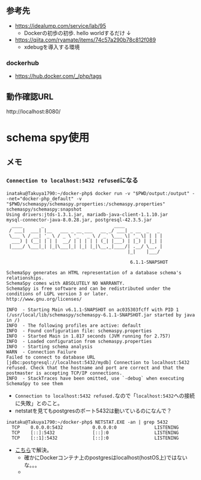 
## 参考先
- https://idealump.com/service/lab/95
    - Dockerの初歩の初歩. hello worldするだけ
↓
- https://qiita.com/ryamate/items/74c57a290b78c812f089
    - xdebugを導入する環境

### dockerhub
- https://hub.docker.com/_/php/tags

## 動作確認URL
http://localhost:8080/

# schema spy使用
## メモ
### `Connection to localhost:5432 refused`になる
```
inataku@Takuya1790:~/docker-php$ docker run -v "$PWD/output:/output" --net="docker-php_default" -v "$PWD/schemaspy/schemaspy.properties:/schemaspy.properties" schemaspy/schemaspy:snapshot
Using drivers:jtds-1.3.1.jar, mariadb-java-client-1.1.10.jar
mysql-connector-java-8.0.28.jar, postgresql-42.3.5.jar
  ____       _                          ____
 / ___|  ___| |__   ___ _ __ ___   __ _/ ___| _ __  _   _
 \___ \ / __| '_ \ / _ \ '_ ` _ \ / _` \___ \| '_ \| | | |
  ___) | (__| | | |  __/ | | | | | (_| |___) | |_) | |_| |
 |____/ \___|_| |_|\___|_| |_| |_|\__,_|____/| .__/ \__, |
                                             |_|    |___/

                                              6.1.1-SNAPSHOT

SchemaSpy generates an HTML representation of a database schema's relationships.
SchemaSpy comes with ABSOLUTELY NO WARRANTY.
SchemaSpy is free software and can be redistributed under the conditions of LGPL version 3 or later.
http://www.gnu.org/licenses/

INFO  - Starting Main v6.1.1-SNAPSHOT on ac035303fcff with PID 1 (/usr/local/lib/schemaspy/schemaspy-6.1.1-SNAPSHOT.jar started by java in /)
INFO  - The following profiles are active: default
INFO  - Found configuration file: schemaspy.properties
INFO  - Started Main in 1.817 seconds (JVM running for 2.757)
INFO  - Loaded configuration from schemaspy.properties
INFO  - Starting schema analysis
WARN  - Connection Failure
Failed to connect to database URL [jdbc:postgresql://localhost:5432/mydb] Connection to localhost:5432 refused. Check that the hostname and port are correct and that the postmaster is accepting TCP/IP connections.
INFO  - StackTraces have been omitted, use `-debug` when executing SchemaSpy to see them
```
- `Connection to localhost:5432 refused.`なので「`localhost:5432`への接続に失敗」とのこと。
- netstatを見てもpostgresのポート5432は動いているのになんで？
```
inataku@Takuya1790:~/docker-php$ NETSTAT.EXE -an | grep 5432
  TCP    0.0.0.0:5432           0.0.0.0:0              LISTENING
  TCP    [::]:5432              [::]:0                 LISTENING
  TCP    [::1]:5432             [::]:0                 LISTENING
```
- [こちら](https://zenn.dev/ryo_t/articles/3be7a5ca39d496)で解決。
  - 確かにDockerコンテナ上のpostgresはlocalhost(hostOS上)ではないな。。。
  - 
